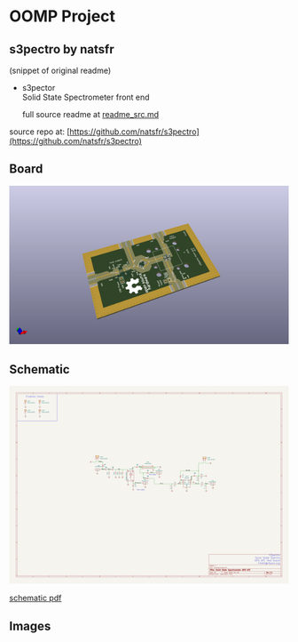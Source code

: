 # OOMP Project  
## s3pectro  by natsfr  
  
(snippet of original readme)  
  
- s3pector  
Solid State Spectrometer front end  
  
  full source readme at [readme_src.md](readme_src.md)  
  
source repo at: [https://github.com/natsfr/s3pectro](https://github.com/natsfr/s3pectro)  
## Board  
  
[![working_3d.png](working_3d_600.png)](working_3d.png)  
## Schematic  
  
[![working_schematic.png](working_schematic_600.png)](working_schematic.png)  
  
[schematic pdf](working_schematic.pdf)  
## Images  

